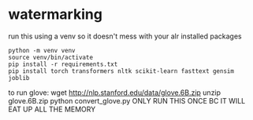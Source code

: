 # watermarking
run this using a  venv so it doesn't mess with your alr installed packages
```
python -m venv venv
source venv/bin/activate
pip install -r requirements.txt
pip install torch transformers nltk scikit-learn fasttext gensim joblib
```


to run glove:
wget http://nlp.stanford.edu/data/glove.6B.zip
unzip glove.6B.zip
python convert_glove.py  ONLY RUN THIS ONCE BC IT WILL EAT UP ALL THE MEMORY
